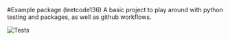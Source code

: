 #Example package (leetcode136)
A basic project to play around with python testing and packages, as well as github workflows. 

![Tests](https://github.com/Nicolas-Mich3l/LeetCode/actions/workflows/tests.yml/badge.svg)
